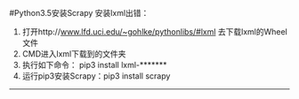 #Python3.5安装Scrapy
安装lxml出错：
 1. 打开http://www.lfd.uci.edu/~gohlke/pythonlibs/#lxml 去下载lxml的Wheel文件
 2. CMD进入lxml下载到的文件夹
 3. 执行如下命令：
 pip3 install lxml-*******
 4. 运行pip3安装Scrapy：pip3 install scrapy

***

